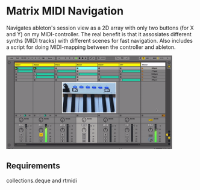 # Matrix MIDI Navigation
Navigates ableton's session view as a 2D array with only two buttons (for X and Y) on my MIDI-controller. The real benefit is that it assosiates different synths (MIDI tracks) with different scenes for fast navigation. Also includes a script for doing MIDI-mapping between the controller and ableton. 

<p align="left">
 <img src="fig.gif" width=440>
</p>

## Requirements
collections.deque and rtmidi 
